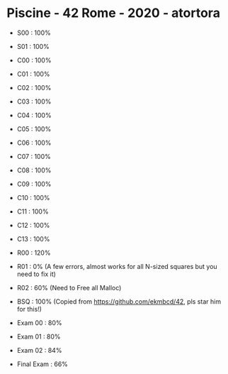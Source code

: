 # Piscine - 42 Rome - 2020 - atortora

- S00 : 100%
- S01 : 100%

- C00 : 100%
- C01 : 100%
- C02 : 100%
- C03 : 100%
- C04 : 100%
- C05 : 100%
- C06 : 100%
- C07 : 100%
- C08 : 100%
- C09 : 100%
- C10 : 100%
- C11 : 100%
- C12 : 100%
- C13 : 100%

- R00 : 120%
- R01 : 0% (A few errors, almost works for all N-sized squares but you need to fix it) 
- R02 : 60% (Need to Free all Malloc)

- BSQ : 100% (Copied from https://github.com/ekmbcd/42, pls star him for this!)

- Exam 00 : 80%
- Exam 01 : 80%
- Exam 02 : 84%
- Final Exam : 66%
